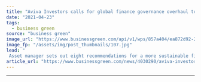 ```yaml
---
title: "Aviva Investors calls for global finance governance overhaul to support net zero"
date: "2021-04-23"
tags: 
  - business green
source: "business green"
image_url: "https://www.businessgreen.com/api/v1/wps/857a404/ea872d92-2f0c-46d2-8a74-865d12cec0b0/1/city-of-london-iStock-1205813990-185x114.jpg"
image_fp: "/assets/img/post_thumbnails/107.jpg"
lead: "
 Asset manager sets out eight recommendations for a more sustainable financial system ..."
article_url: "https://www.businessgreen.com/news/4030290/aviva-investors-calls-global-finance-governance-overhaul-support-net-zero"
---
```


---
